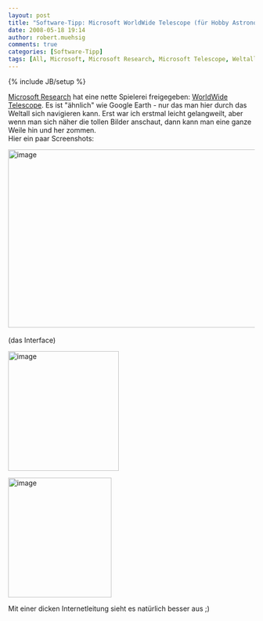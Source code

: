 ```yaml
---
layout: post
title: "Software-Tipp: Microsoft WorldWide Telescope (für Hobby Astronomen)"
date: 2008-05-18 19:14
author: robert.muehsig
comments: true
categories: [Software-Tipp]
tags: [All, Microsoft, Microsoft Research, Microsoft Telescope, Weltall]
---
```

{% include JB/setup %}
<p><a href="http://research.microsoft.com/">Microsoft Research</a> hat eine nette Spielerei freigegeben: <a href="http://www.worldwidetelescope.org/">WorldWide Telescope</a>. Es ist "ähnlich" wie Google Earth - nur das man hier durch das Weltall sich navigieren kann. Erst war ich erstmal leicht gelangweilt, aber wenn man sich näher die tollen Bilder anschaut, dann kann man eine ganze Weile hin und her zommen. <br>Hier ein paar Screenshots:</p> <p><a href="{{BASE_PATH}}/assets/wp-images/image403.png"><img style="border-right: 0px; border-top: 0px; border-left: 0px; border-bottom: 0px" height="363" alt="image" src="{{BASE_PATH}}/assets/wp-images/image-thumb382.png" width="512" border="0"></a>&nbsp;<br>(das Interface)</p> <p><a href="{{BASE_PATH}}/assets/wp-images/image404.png"><img style="border-right: 0px; border-top: 0px; border-left: 0px; border-bottom: 0px" height="244" alt="image" src="{{BASE_PATH}}/assets/wp-images/image-thumb383.png" width="226" border="0"></a> </p> <p><a href="{{BASE_PATH}}/assets/wp-images/image405.png"><img style="border-right: 0px; border-top: 0px; border-left: 0px; border-bottom: 0px" height="244" alt="image" src="{{BASE_PATH}}/assets/wp-images/image-thumb384.png" width="211" border="0"></a> </p> <p>Mit einer dicken Internetleitung sieht es natürlich besser aus ;)</p>
